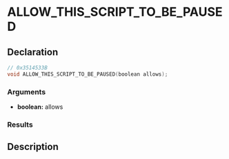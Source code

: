 # ALLOW_THIS_SCRIPT_TO_BE_PAUSED

## Declaration
```cpp
// 0x3514533B
void ALLOW_THIS_SCRIPT_TO_BE_PAUSED(boolean allows);
```

### Arguments
- **boolean:** allows

### Results

## Description
